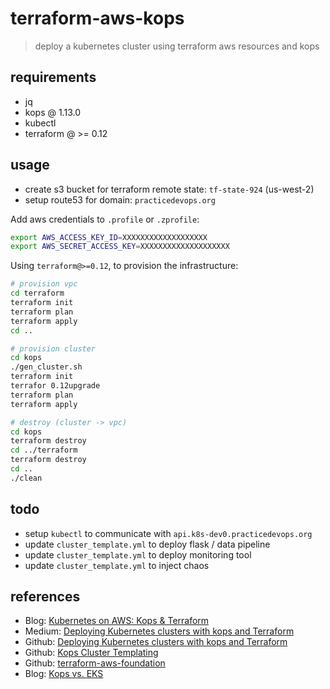# terraform-aws-kops
> deploy a kubernetes cluster using terraform aws resources and kops 

## requirements

  - jq
  - kops @ 1.13.0
  - kubectl
  - terraform @ >= 0.12

## usage

  - create s3 bucket for terraform remote state: `tf-state-924` (us-west-2)
  - setup route53 for domain: `practicedevops.org`

Add aws credentials to `.profile` or `.zprofile`:
```sh
export AWS_ACCESS_KEY_ID=XXXXXXXXXXXXXXXXXXX 
export AWS_SECRET_ACCESS_KEY=XXXXXXXXXXXXXXXXXXXX
```

Using `terraform@>=0.12`, to provision the infrastructure:
```sh
# provision vpc
cd terraform
terraform init
terraform plan
terraform apply
cd ..

# provision cluster
cd kops
./gen_cluster.sh
terraform init
terrafor 0.12upgrade
terraform plan
terraform apply

# destroy (cluster -> vpc)
cd kops
terraform destroy
cd ../terraform
terraform destroy
cd ..
./clean
```

## todo

  - setup `kubectl` to communicate with `api.k8s-dev0.practicedevops.org`
  - update `cluster_template.yml` to deploy flask / data pipeline
  - update `cluster_template.yml` to deploy monitoring tool
  - update `cluster_template.yml` to inject chaos

## references

  - Blog: [Kubernetes on AWS: Kops & Terraform](https://zerotoprod.com/posts/k8s-on-aws-kops-terraform/)
  - Medium: [Deploying Kubernetes clusters with kops and Terraform](https://medium.com/bench-engineering/deploying-kubernetes-clusters-with-kops-and-terraform-832b89250e8e)
  - Github: [Deploying Kubernetes clusters with kops and Terraform](https://github.com/BenchLabs/blog-k8s-kops-terraform)
  - Github: [Kops Cluster Templating](https://github.com/kubernetes/kops/blob/master/docs/cluster_template.md)
  - Github: [terraform-aws-foundation](https://github.com/fpco/terraform-aws-foundation/tree/master/examples/kops-with-vpc)
  - Blog: [Kops vs. EKS](https://caylent.com/kops-vs-eks-a-comparison-guide)
